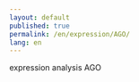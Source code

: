 ```yaml
---
layout: default
published: true
permalink: /en/expression/AGO/
lang: en
---
```


expression analysis AGO
